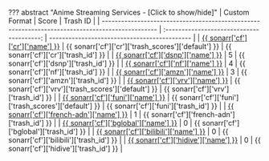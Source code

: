 ??? abstract "Anime Streaming Services - [Click to show/hide]"
    | Custom Format                                                                                   |                   Score                   | Trash ID                                     |
    | ----------------------------------------------------------------------------------------------- | :---------------------------------------: | -------------------------------------------- |
    | [{{ sonarr['cf']['cr']['name'] }}](/Sonarr/sonarr-collection-of-custom-formats/#cr)             |  {{ sonarr['cf']['cr']['trash_scores']['default'] }}  | {{ sonarr['cf']['cr']['trash_id'] }}         |
    | [{{ sonarr['cf']['dsnp']['name'] }}](/Sonarr/sonarr-collection-of-custom-formats/#dsnp)         |                     5                     | {{ sonarr['cf']['dsnp']['trash_id'] }}       |
    | [{{ sonarr['cf']['nf']['name'] }}](/Sonarr/sonarr-collection-of-custom-formats/#nf)             |                     4                     | {{ sonarr['cf']['nf']['trash_id'] }}         |
    | [{{ sonarr['cf']['amzn']['name'] }}](/Sonarr/sonarr-collection-of-custom-formats/#amzn)         |                     3                     | {{ sonarr['cf']['amzn']['trash_id'] }}       |
    | [{{ sonarr['cf']['vrv']['name'] }}](/Sonarr/sonarr-collection-of-custom-formats/#vrv)           | {{ sonarr['cf']['vrv']['trash_scores']['default'] }}  | {{ sonarr['cf']['vrv']['trash_id'] }}        |
    | [{{ sonarr['cf']['funi']['name'] }}](/Sonarr/sonarr-collection-of-custom-formats/#funi)         | {{ sonarr['cf']['funi']['trash_scores']['default'] }} | {{ sonarr['cf']['funi']['trash_id'] }}       |
    | [{{ sonarr['cf']['french-adn']['name'] }}](/Sonarr/sonarr-collection-of-custom-formats/#adn)    |                     1                     | {{ sonarr['cf']['french-adn']['trash_id'] }} |
    | [{{ sonarr['cf']['bglobal']['name'] }}](/Sonarr/sonarr-collection-of-custom-formats/#b-global)  |                     0                     | {{ sonarr['cf']['bglobal']['trash_id'] }}    |
    | [{{ sonarr['cf']['bilibili']['name'] }}](/Sonarr/sonarr-collection-of-custom-formats/#bilibili) |                     0                     | {{ sonarr['cf']['bilibili']['trash_id'] }}   |
    | [{{ sonarr['cf']['hidive']['name'] }}](/Sonarr/sonarr-collection-of-custom-formats/#hidive)     |                     0                     | {{ sonarr['cf']['hidive']['trash_id'] }}     |
